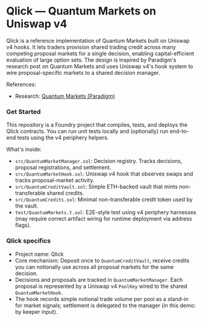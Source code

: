 # Qlick — Quantum Markets on Uniswap v4

Qlick is a reference implementation of Quantum Markets built on Uniswap v4 hooks. It lets traders provision shared trading credit across many competing proposal markets for a single decision, enabling capital-efficient evaluation of large option sets. The design is inspired by Paradigm's research post on Quantum Markets and uses Uniswap v4's hook system to wire proposal-specific markets to a shared decision manager.

References:
- Research: [Quantum Markets (Paradigm)](https://www.paradigm.xyz/2025/06/quantum-markets)

### Get Started

This repository is a Foundry project that compiles, tests, and deploys the Qlick contracts. You can run unit tests locally and (optionally) run end-to-end tests using the v4 periphery helpers.

What's inside:
- `src/QuantumMarketManager.sol`: Decision registry. Tracks decisions, proposal registrations, and settlement.
- `src/QuantumMarketHook.sol`: Uniswap v4 hook that observes swaps and tracks proposal-market activity.
- `src/QuantumCreditVault.sol`: Simple ETH-backed vault that mints non-transferable shared credits.
- `src/QuantumCredits.sol`: Minimal non-transferable credit token used by the vault.
- `test/QuantumMarkets.t.sol`: E2E-style test using v4 periphery harnesses (may require correct artifact wiring for runtime deployment via address flags).


### Qlick specifics

- Project name: Qlick
- Core mechanism: Deposit once to `QuantumCreditVault`, receive credits you can notionally use across all proposal markets for the same decision.
- Decisions and proposals are tracked in `QuantumMarketManager`. Each proposal is represented by a Uniswap v4 `PoolKey` wired to the shared `QuantumMarketHook`.
- The hook records simple notional trade volume per pool as a stand-in for market signals; settlement is delegated to the manager (in this demo: by keeper input).




